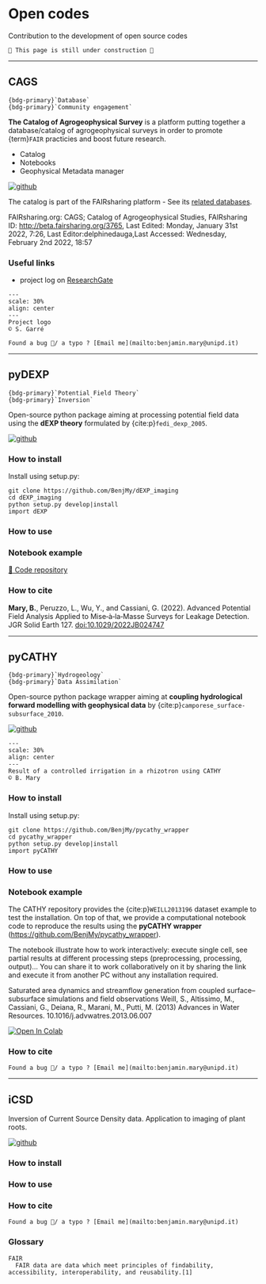 # Open codes

Contribution to the development of open source codes

```{warning}
🚧 This page is still under construction 🚧
```


---
## CAGS

````{margin}
{bdg-primary}`Database` 
{bdg-primary}`Community engagement`
````

**The Catalog of Agrogeophysical Survey** is a platform putting together a database/catalog of agrogeophysical surveys in order to promote {term}`FAIR` practicies and boost future research.

- Catalog
- Notebooks
- Geophysical Metadata manager

[![github](https://img.shields.io/badge/view-github-green?logo=github)](https://github.com/agrogeophy/catalog) 


The catalog is part of the FAIRsharing platform - See its [related databases](https://fairsharing.org/3765).

FAIRsharing.org: CAGS; Catalog of Agrogeophysical Studies, FAIRsharing ID: http://beta.fairsharing.org/3765, Last Edited: Monday, January 31st 2022, 7:26, Last Editor:delphinedauga,Last Accessed: Wednesday, February 2nd 2022, 18:57





### Useful links

- project log on [ResearchGate](https://www.researchgate.net/project/CAGS-Catalogue-of-AgroGeophysical-Studies)

```{figure} ../img/logo_big.png
---
scale: 30%
align: center
---
Project logo
© S. Garré
```

```{warning}
Found a bug 🐛/ a typo ? [Email me](mailto:benjamin.mary@unipd.it)
```

---
## pyDEXP

````{margin}
{bdg-primary}`Potential Field Theory` 
{bdg-primary}`Inversion`
````

Open-source python package aiming at processing potential field data using the **dEXP theory** formulated by {cite:p}`fedi_dexp_2005`. 

[![github](https://img.shields.io/badge/view-github-green?logo=github)](https://github.com/BenjMy/dEXP_imaging) 


### How to install

Install using setup.py:

    git clone https://github.com/BenjMy/dEXP_imaging
    cd dEXP_imaging
    python setup.py develop|install
    import dEXP


### How to use

<!-- - [![Hits](https://hits.seeyoufarm.com/api/count/incr/badge.svg?url=https%3A%2F%2Fgithub.com%2FBenjMy%2FdEXP_imaging&count_bg=%2379C83D&title_bg=%23555555&icon=&icon_color=%23E7E7E7&title=hits&edge_flat=false)](https://hits.seeyoufarm.com)
  [![Binder](https://mybinder.org/badge_logo.svg)](https://mybinder.org/v2/gh/mkhuulee/RC_Final_Project/master)
-->
### Notebook example

[🧮 Code repository](https://github.com/BenjMy/dEXP_imaging/tree/master/notebooks_JGR)
	
### How to cite

**Mary, B.**, Peruzzo, L., Wu, Y., and Cassiani, G. (2022). Advanced Potential Field Analysis Applied to Mise‐à‐la‐Masse Surveys for Leakage Detection. JGR Solid Earth 127. [doi:10.1029/2022JB024747](https://agupubs.onlinelibrary.wiley.com/doi/epdf/10.1029/2022JB024747)


---
## pyCATHY
````{margin}
{bdg-primary}`Hydrogeology` 
{bdg-primary}`Data Assimilation`
````
Open-source python package wrapper aiming at **coupling hydrological forward modelling with geophysical data** by {cite:p}`camporese_surface-subsurface_2010`. 

[![github](https://img.shields.io/badge/view-github-green?logo=github)](https://github.com/BenjMy/pycathy_wrapper) 

```{figure} ../img/pressure_slow.gif
---
scale: 30%
align: center
---
Result of a controlled irrigation in a rhizotron using CATHY
© B. Mary
```




### How to install

Install using setup.py:

    git clone https://github.com/BenjMy/pycathy_wrapper
    cd pycathy_wrapper
    python setup.py develop|install
    import pyCATHY

### How to use

<!-- - [![Hits](https://hits.seeyoufarm.com/api/count/incr/badge.svg?url=https%3A%2F%2Fgithub.com%2FBenjMy%2FdEXP_imaging&count_bg=%2379C83D&title_bg=%23555555&icon=&icon_color=%23E7E7E7&title=hits&edge_flat=false)](https://hits.seeyoufarm.com)
  [![Binder](https://mybinder.org/badge_logo.svg)](https://mybinder.org/v2/gh/mkhuulee/RC_Final_Project/master)
-->

### Notebook example

The CATHY repository provides the {cite:p}`WEILL2013196` dataset example to test the installation. On top of that, we provide a computational notebook code to reproduce the results using the **pyCATHY wrapper** (https://github.com/BenjMy/pycathy_wrapper). 

The notebook illustrate how to work interactively: execute single cell, see partial results at different processing steps (preprocessing, processing, output)... You can share it to work collaboratively on it by sharing the link and execute it from another PC without any installation required.


Saturated area dynamics and streamflow generation from coupled surface–subsurface simulations and field observations
Weill, S., Altissimo, M., Cassiani, G., Deiana, R., Marani, M., Putti, M. (2013) Advances in Water Resources. 10.1016/j.advwatres.2013.06.007




[![Open In Colab](https://colab.research.google.com/assets/colab-badge.svg)](https://colab.research.google.com/drive/1Zl-VpMbrESu9MbeNpgUvXS6nfluno_dG?usp=sharing)



### How to cite

```{warning}
Found a bug 🐛/ a typo ? [Email me](mailto:benjamin.mary@unipd.it)
```


---
## iCSD
Inversion of Current Source Density data. Application to imaging of plant roots.

[![github](https://img.shields.io/badge/view-github-green?logo=github)](https://github.com/BenjMy/icsd_dev) 

### How to install

### How to use

### How to cite


```{warning}
Found a bug 🐛/ a typo ? [Email me](mailto:benjamin.mary@unipd.it)
```


### Glossary

```{glossary}
FAIR
  FAIR data are data which meet principles of findability, accessibility, interoperability, and reusability.[1] 
```




